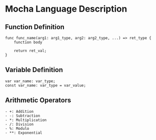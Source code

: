 # Mocha Language Description

## Function Definition

```
func func_name(arg1: arg1_type, arg2: arg2_type, ...) => ret_type {
    function body

    return ret_val;
}
```

## Variable Definition

```
var var_name: var_type;
const var_name: var_type = var_value;
```

## Arithmetic Operators

    - +: Addition
    - -: Subtraction
    - *: Multiplication
    - /: Division
    - %: Modulo
    - **: Exponential
